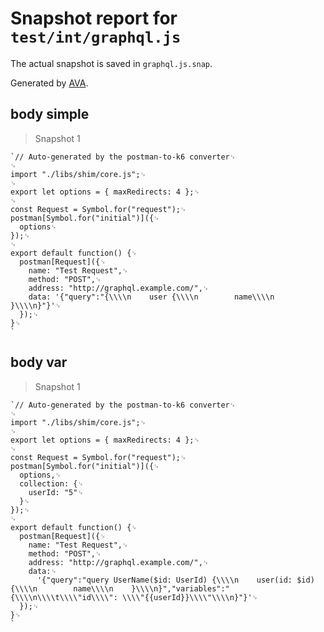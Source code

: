 # Snapshot report for `test/int/graphql.js`

The actual snapshot is saved in `graphql.js.snap`.

Generated by [AVA](https://ava.li).

## body simple

> Snapshot 1

    `// Auto-generated by the postman-to-k6 converter␊
    ␊
    import "./libs/shim/core.js";␊
    ␊
    export let options = { maxRedirects: 4 };␊
    ␊
    const Request = Symbol.for("request");␊
    postman[Symbol.for("initial")]({␊
      options␊
    });␊
    ␊
    export default function() {␊
      postman[Request]({␊
        name: "Test Request",␊
        method: "POST",␊
        address: "http://graphql.example.com/",␊
        data: '{"query":"{\\\\n    user {\\\\n        name\\\\n    }\\\\n}"}'␊
      });␊
    }␊
    `

## body var

> Snapshot 1

    `// Auto-generated by the postman-to-k6 converter␊
    ␊
    import "./libs/shim/core.js";␊
    ␊
    export let options = { maxRedirects: 4 };␊
    ␊
    const Request = Symbol.for("request");␊
    postman[Symbol.for("initial")]({␊
      options,␊
      collection: {␊
        userId: "5"␊
      }␊
    });␊
    ␊
    export default function() {␊
      postman[Request]({␊
        name: "Test Request",␊
        method: "POST",␊
        address: "http://graphql.example.com/",␊
        data:␊
          '{"query":"query UserName($id: UserId) {\\\\n    user(id: $id) {\\\\n        name\\\\n    }\\\\n}","variables":"{\\\\n\\\\t\\\\"id\\\\": \\\\"{{userId}}\\\\"\\\\n}"}'␊
      });␊
    }␊
    `
